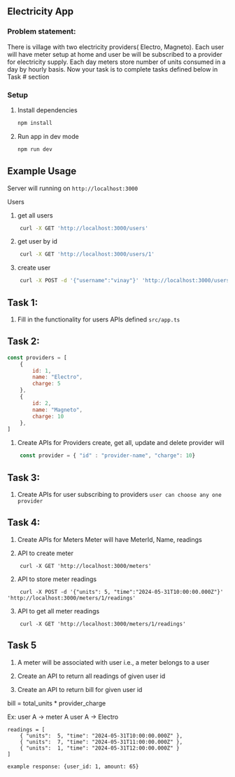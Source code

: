 ## Electricity App

### Problem statement:
There is village with two electricity providers( Electro, Magneto).
Each user will have meter setup at home and user be will be subscribed to a provider for electricity supply.
Each day meters store number of units consumed in a day by hourly basis.
Now your task is to complete tasks defined below in Task # section



### Setup
1. Install dependencies
    ```bash
    npm install
    ```
2. Run app in dev mode
    ```bash
    npm run dev
    ``` 


## Example Usage

Server will running on `http://localhost:3000`

Users

1. get all users
```bash
    curl -X GET 'http://localhost:3000/users'
```

2. get user by id
```bash
    curl -X GET 'http://localhost:3000/users/1'
```
3. create user
```bash
    curl -X POST -d '{"username":"vinay"}' 'http://localhost:3000/users/1'cur
```



## Task 1:

1. Fill in the functionality for users APIs defined `src/app.ts`



## Task 2:

```js
const providers = [
    {
        id: 1,
        name: "Electro",
        charge: 5
    },
    {
        id: 2,
        name: "Magneto",
        charge: 10
    },
]
```
1. Create APIs for Providers create, get all, update and delete
provider will
```js
    const provider = { "id" : "provider-name", "charge": 10}
```


## Task 3:

1. Create APIs for user subscribing to providers
`user can choose any one provider`


## Task 4:

1. Create APIs for Meters
Meter will have MeterId, Name, readings

1. API to create meter

```shell
    curl -X GET 'http://localhost:3000/meters'
```

2. API to store meter readings

```shell
    curl -X POST -d '{"units": 5, "time":"2024-05-31T10:00:00.000Z"}' 'http://localhost:3000/meters/1/readings'
```


3. API to get all meter readings

```shell
    curl -X GET 'http://localhost:3000/meters/1/readings'
```



## Task 5
1. A meter will be associated with user i.e., a meter belongs to a user

2. Create an API to return all readings of given user id

3. Create an API to return bill for given user id

bill = total_units * provider_charge

Ex:
user A -> meter A
user A -> Electro
```
readings = [
    { "units":  5, "time": "2024-05-31T10:00:00.000Z" },
    { "units":  7, "time": "2024-05-31T11:00:00.000Z" },
    { "units":  1, "time": "2024-05-31T12:00:00.000Z" }
]

example response: {user_id: 1, amount: 65}
